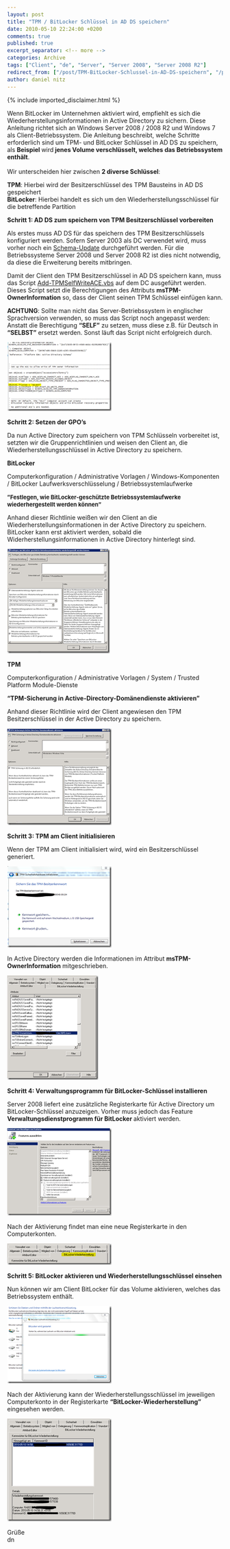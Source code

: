 ```yaml
---
layout: post
title: "TPM / BitLocker Schlüssel in AD DS speichern"
date: 2010-05-10 22:24:00 +0200
comments: true
published: true
excerpt_separator: <!-- more -->
categories: Archive
tags: ["Client", "de", "Server", "Server 2008", "Server 2008 R2"]
redirect_from: ["/post/TPM-BitLocker-Schlussel-in-AD-DS-speichern", "/post/tpm-bitlocker-schlussel-in-ad-ds-speichern"]
author: daniel nitz
---
```

<!-- more -->
{% include imported_disclaimer.html %}
<p>Wenn BitLocker im Unternehmen aktiviert wird, empfiehlt es sich die Wiederherstellungsinformationen in Active Directory zu sichern. Diese Anleitung richtet sich an Windows Server 2008 / 2008 R2 und Windows 7 als Client-Betriebssystem. Die Anleitung beschreibt, welche Schritte erforderlich sind um TPM- und BitLocker Schl&uuml;ssel in AD DS zu speichern, als <strong>Beispiel </strong>wird<strong> jenes Volume verschl&uuml;sselt, welches das Betriebssystem enth&auml;lt</strong>. <br /> <br />Wir unterscheiden hier zwischen <strong>2 diverse Schl&uuml;ssel</strong>:</p>
<p><strong>TPM</strong>: Hierbei wird der Besitzerschl&uuml;ssel des TPM Bausteins in AD DS gespeichert <br /><strong>BitLocker</strong>: Hierbei handelt es sich um den Wiederherstellungsschl&uuml;ssel f&uuml;r die betreffende Partition</p>
<p><strong>Schritt 1: AD DS zum speichern von TPM Besitzerschl&uuml;ssel vorbereiten</strong></p>
<p>Als erstes muss AD DS f&uuml;r das speichern des TPM Besitzerschl&uuml;ssels konfiguriert werden. Sofern Server 2003 als DC verwendet wird, muss vorher noch ein <a href="http://technet.microsoft.com/en-us/library/dd875529(WS.10).aspx" target="_blank">Schema-Update</a> durchgef&uuml;hrt werden. F&uuml;r die Betriebssysteme Server 2008 und Server 2008 R2 ist dies nicht notwendig, da diese die Erweiterung bereits mitbringen.</p>
<p>Damit der Client den TPM Besitzerschl&uuml;ssel in AD DS speichern kann, muss das Script <a href="http://gallery.technet.microsoft.com/ScriptCenter/en-us/b4dee016-053e-4aa3-a278-3cebf70d1191" target="_blank">Add-TPMSelfWriteACE.vbs</a> auf dem DC ausgef&uuml;hrt werden. Dieses Script setzt die Berechtigungen des Attributs <strong>msTPM-OwnerInformation</strong> so, dass der Client seinen TPM Schl&uuml;ssel einf&uuml;gen kann.</p>
<p><strong>ACHTUNG</strong>: Sollte man nicht das Server-Betriebssystem in englischer Sprachversion verwenden, so muss das Script noch angepasst werden: Anstatt die Berechtigung <strong>&ldquo;SELF&rdquo;</strong> zu setzen, muss diese z.B. f&uuml;r Deutsch in <strong>&ldquo;SELBST&rdquo;</strong> ersetzt werden. Sonst l&auml;uft das Script nicht erfolgreich durch.</p>
<p><a href="/assets/image_113.png" target="_blank"><img style="display: inline; border: 0px;" title="image" src="/assets/image_thumb_113.png" alt="image" width="244" height="161" border="0" /></a></p>
<p><strong>Schritt 2: Setzen der GPO&rsquo;s</strong></p>
<p>Da nun Active Directory zum speichern von TPM Schl&uuml;sseln vorbereitet ist, setzten wir die Gruppenrichtlinien und weisen den Client an, die Wiederherstellungsschl&uuml;ssel in Active Directory zu speichern.</p>
<p><strong>BitLocker</strong></p>
<p>Computerkonfiguration / Administrative Vorlagen / Windows-Komponenten / BitLocker Laufwerksverschl&uuml;sselung / Betriebssystemlaufwerke</p>
<p><span style="font-size: small;"><strong>&rdquo;Festlegen, wie BitLocker-gesch&uuml;tzte Betriebssystemlaufwerke wiederhergestellt werden k&ouml;nnen&rdquo;</strong></span></p>
<p>Anhand dieser Richtlinie wei&szlig;en wir den Client an die Wiederherstellungsinformationen in der Active Directory zu speichern. BitLocker kann erst aktiviert werden, sobald die Widerherstellungsinformationen in Active Directory hinterlegt sind.</p>
<p><a href="/assets/image_114.png" target="_blank"><img style="display: inline; border: 0px;" title="image" src="/assets/image_thumb_114.png" alt="image" width="240" height="244" border="0" /></a></p>
<p><strong>TPM</strong></p>
<p>Computerkonfiguration / Administrative Vorlagen / System / Trusted Platform Module-Dienste</p>
<p><strong>&ldquo;TPM-Sicherung in Active-Directory-Dom&auml;nendienste aktivieren&rdquo;</strong></p>
<p>Anhand dieser Richtlinie wird der Client angewiesen den TPM Besitzerschl&uuml;ssel in der Active Directory zu speichern.</p>
<p><a href="/assets/image_115.png" target="_blank"><img style="display: inline; border: 0px;" title="image" src="/assets/image_thumb_115.png" alt="image" width="244" height="226" border="0" /></a></p>
<p><strong>Schritt 3: TPM am Client initialisieren</strong></p>
<p>Wenn der TPM am Client initialisiert wird, wird ein Besitzerschl&uuml;ssel generiert.</p>
<p><a href="/assets/image_116.png" target="_blank"><img style="display: inline; border: 0px;" title="image" src="/assets/image_thumb_116.png" alt="image" width="244" height="190" border="0" /></a></p>
<p>In Active Directory werden die Informationen im Attribut <strong>msTPM-OwnerInformation</strong> mitgeschrieben.</p>
<p><a href="/assets/image_117.png" target="_blank"><img style="display: inline; border: 0px;" title="image" src="/assets/image_thumb_117.png" alt="image" width="213" height="244" border="0" /></a></p>
<p><strong>Schritt 4: Verwaltungsprogramm f&uuml;r BitLocker-Schl&uuml;ssel installieren</strong></p>
<p>Server 2008 liefert eine zus&auml;tzliche Registerkarte f&uuml;r Active Directory um BitLocker-Schl&uuml;ssel anzuzeigen. Vorher muss jedoch das Feature <strong>Verwaltungsdienstprogramm f&uuml;r BitLocker </strong>aktiviert werden.</p>
<p><a href="/assets/image_118.png" target="_blank"><img style="display: inline; border: 0px;" title="image" src="/assets/image_thumb_118.png" alt="image" width="244" height="204" border="0" /></a></p>
<p>Nach der Aktivierung findet man eine neue Registerkarte in den Computerkonten.</p>
<p><a href="/assets/image_119.png" target="_blank"><img style="display: inline; border: 0px;" title="image" src="/assets/image_thumb_119.png" alt="image" width="244" height="50" border="0" /></a>&nbsp;</p>
<p><strong>Schritt 5: BitLocker aktivieren und Wiederherstellungsschl&uuml;ssel einsehen</strong></p>
<p>Nun k&ouml;nnen wir am Client BitLocker f&uuml;r das Volume aktivieren, welches das Betriebssystem enth&auml;lt.</p>
<p><a href="/assets/image_120.png" target="_blank"><img style="display: inline; border: 0px;" title="image" src="/assets/image_thumb_120.png" alt="image" width="244" height="181" border="0" /></a></p>
<p>Nach der Aktivierung kann der Wiederherstellungsschl&uuml;ssel im jeweiligen Computerkonto in der Registerkarte <strong>&ldquo;BitLocker-Wiederherstellung&rdquo; </strong>eingesehen werden.</p>
<p><a href="/assets/image_121.png" target="_blank"><img style="display: inline; border: 0px;" title="image" src="/assets/image_thumb_121.png" alt="image" width="244" height="240" border="0" /></a></p>
<p>Gr&uuml;&szlig;e <br />dn</p>
